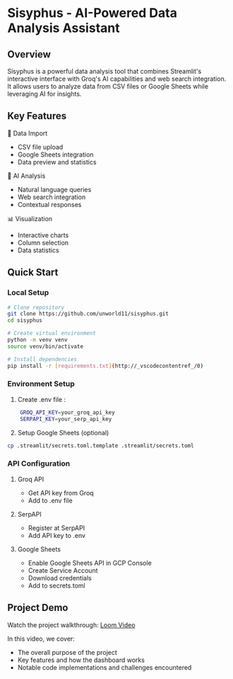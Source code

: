 # Sisyphus - AI-Powered Data Analysis Assistant

## Overview
Sisyphus is a powerful data analysis tool that combines Streamlit's interactive interface with Groq's AI capabilities and web search integration. It allows users to analyze data from CSV files or Google Sheets while leveraging AI for insights.

## Key Features
🔄 Data Import
- CSV file upload
- Google Sheets integration
- Data preview and statistics

🤖 AI Analysis
- Natural language queries
- Web search integration
- Contextual responses

📊 Visualization
- Interactive charts
- Column selection
- Data statistics

## Quick Start

### Local Setup
```bash
# Clone repository
git clone https://github.com/unworld11/sisyphus.git
cd sisyphus

# Create virtual environment
python -m venv venv
source venv/bin/activate

# Install dependencies
pip install -r [requirements.txt](http://_vscodecontentref_/0)
```

### Environment Setup
1. Create .env file :
```bash
    GROQ_API_KEY=your_groq_api_key
    SERPAPI_KEY=your_serp_api_key
```
2. Setup Google Sheets (optional)
```bash
cp .streamlit/secrets.toml.template .streamlit/secrets.toml
```

### API Configuration
1. Groq API
    - Get API key from Groq
    - Add to .env file

2. SerpAPI
    - Register at SerpAPI
    - Add API key to .env

3. Google Sheets
    - Enable Google Sheets API in GCP Console
    - Create Service Account
    - Download credentials
    - Add to secrets.toml

## Project Demo

Watch the project walkthrough: [Loom Video](https://www.loom.com/share/8159c85d39bd4e9d9d28abd4997317d5?sid=f82d052f-7b78-4202-ac68-e27b8bfec244)

In this video, we cover:
- The overall purpose of the project
- Key features and how the dashboard works
- Notable code implementations and challenges encountered
